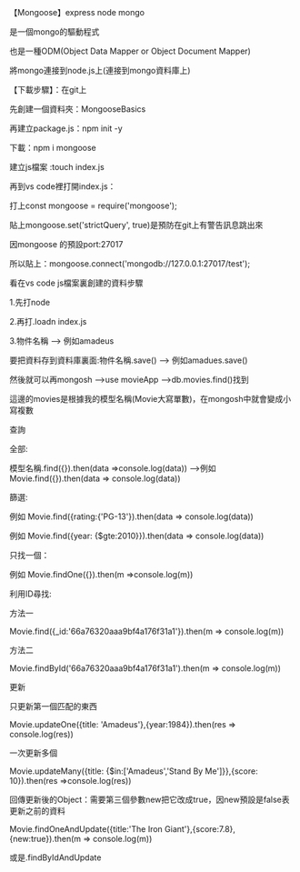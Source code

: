 【Mongoose】express node mongo

是一個mongo的驅動程式

也是一種ODM\(Object Data Mapper or Object Document Mapper\)

將mongo連接到node\.js上\(連接到mongo資料庫上\)

【下載步驟】：在git上

先創建一個資料夾：MongooseBasics

再建立package\.js：npm init \-y

下載：npm i mongoose

建立js檔案 :touch index\.js

再到vs code裡打開index\.js：

打上const mongoose = require\('mongoose'\);

貼上mongoose\.set\('strictQuery', true\)是預防在git上有警告訊息跳出來

因mongoose 的預設port:27017

所以貼上：mongoose\.connect\('mongodb://127\.0\.0\.1:27017/test'\);

看在vs code js檔案裏創建的資料步驟

1\.先打node

2\.再打\.loadn index\.js

3\.物件名稱  \-\->  例如amadeus

要把資料存到資料庫裏面:物件名稱\.save\(\)  \-\->  例如amadues\.save\(\)

然後就可以再mongosh \-\->use movieApp \-\->db\.movies\.find\(\)找到

這邊的movies是根據我的模型名稱\(Movie大寫單數\)，在mongosh中就會變成小寫複數

查詢

全部:

模型名稱\.find\(\{\}\)\.then\(data =>console\.log\(data\)\)  \-\->例如 Movie\.find\(\{\}\)\.then\(data => console\.log\(data\)\)

篩選:

例如 Movie\.find\(\{rating:\{'PG\-13'\}\)\.then\(data => console\.log\(data\)\)

例如 Movie\.find\(\{year: \{$gte:2010\}\}\)\.then\(data => console\.log\(data\)\)

只找一個：

例如 Movie\.findOne\(\{\}\)\.then\(m =>console\.log\(m\)\)

利用ID尋找:

方法一

Movie\.find\(\{\_id:'66a76320aaa9bf4a176f31a1'\}\)\.then\(m => console\.log\(m\)\)

方法二

Movie\.findById\('66a76320aaa9bf4a176f31a1'\)\.then\(m => console\.log\(m\)\)

更新

只更新第一個匹配的東西

Movie\.updateOne\(\{title: 'Amadeus'\},\{year:1984\}\)\.then\(res => console\.log\(res\)\)

一次更新多個

Movie\.updateMany\(\{title: \{$in:\['Amadeus','Stand By Me'\]\}\},\{score: 10\}\)\.then\(res =>console\.log\(res\)\)

回傳更新後的Object：需要第三個參數new把它改成true，因new預設是false表更新之前的資料

Movie\.findOneAndUpdate\(\{title:'The Iron Giant'\},\{score:7\.8\},\{new:true\}\)\.then\(m => console\.log\(m\)\)

或是\.findByIdAndUpdate

